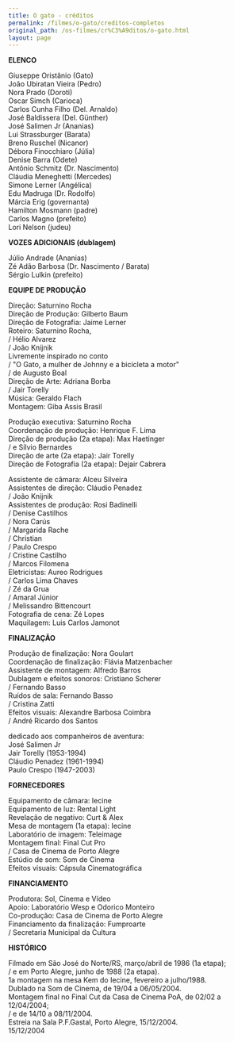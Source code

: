 ```yaml
---
title: O gato - créditos
permalink: /filmes/o-gato/creditos-completos
original_path: /os-filmes/cr%C3%A9ditos/o-gato.html
layout: page
---
```

**ELENCO**

Giuseppe Oristânio (Gato)\
João Ubiratan Vieira (Pedro)\
Nora Prado (Doroti)\
Oscar Simch (Carioca)\
Carlos Cunha Filho (Del. Arnaldo)\
José Baldissera (Del. Günther)\
José Salimen Jr (Ananias)\
Lui Strassburger (Barata)\
Breno Ruschel (Nicanor)\
Débora Finocchiaro (Júlia)\
Denise Barra (Odete)\
Antônio Schmitz (Dr. Nascimento)\
Cláudia Meneghetti (Mercedes)\
Simone Lerner (Angélica)\
Edu Madruga (Dr. Rodolfo)\
Márcia Erig (governanta)\
Hamilton Mosmann (padre)\
Carlos Magno (prefeito)\
Lori Nelson (judeu)

**VOZES ADICIONAIS (dublagem)**

Júlio Andrade (Ananias)\
Zé Adão Barbosa (Dr. Nascimento / Barata)\
Sérgio Lulkin (prefeito)

**EQUIPE DE PRODUÇÃO**

Direção: Saturnino Rocha\
Direção de Produção: Gilberto Baum\
Direção de Fotografia: Jaime Lerner\
Roteiro: Saturnino Rocha,\
/ Hélio Alvarez\
/ João Knijnik\
Livremente inspirado no conto\
/ "O Gato, a mulher de Johnny e a bicicleta a motor"\
/ de Augusto Boal\
Direção de Arte: Adriana Borba\
/ Jair Torelly\
Música: Geraldo Flach\
Montagem: Giba Assis Brasil

Produção executiva: Saturnino Rocha\
Coordenação de produção: Henrique F. Lima\
Direção de produção (2a etapa): Max Haetinger\
/ e Sílvio Bernardes\
Direção de arte (2a etapa): Jair Torelly\
Direção de Fotografia (2a etapa): Dejair Cabrera

Assistente de câmara: Alceu Silveira\
Assistentes de direção: Cláudio Penadez\
/ João Knijnik\
Assistentes de produção: Rosi Badinelli\
/ Denise Castilhos\
/ Nora Carús\
/ Margarida Rache\
/ Christian\
/ Paulo Crespo\
/ Cristine Castilho\
/ Marcos Filomena\
Eletricistas: Aureo Rodrigues\
/ Carlos Lima Chaves\
/ Zé da Grua\
/ Amaral Júnior\
/ Melissandro Bittencourt\
Fotografia de cena: Zé Lopes\
Maquilagem: Luis Carlos Jamonot

**FINALIZAÇÃO**

Produção de finalização: Nora Goulart\
Coordenação de finalização: Flávia Matzenbacher\
Assistente de montagem: Alfredo Barros\
Dublagem e efeitos sonoros: Cristiano Scherer\
/ Fernando Basso\
Ruídos de sala: Fernando Basso\
/ Cristina Zatti\
Efeitos visuais: Alexandre Barbosa Coimbra\
/ André Ricardo dos Santos

dedicado aos companheiros de aventura:\
José Salimen Jr\
Jair Torelly (1953-1994)\
Cláudio Penadez (1961-1994)\
Paulo Crespo (1947-2003)

**FORNECEDORES**

Equipamento de câmara: Iecine\
Equipamento de luz: Rental Light\
Revelação de negativo: Curt & Alex\
Mesa de montagem (1a etapa): Iecine\
Laboratório de imagem: Teleimage\
Montagem final: Final Cut Pro\
/ Casa de Cinema de Porto Alegre\
Estúdio de som: Som de Cinema\
Efeitos visuais: Cápsula Cinematográfica

**FINANCIAMENTO**

Produtora: Sol, Cinema e Vídeo\
Apoio: Laboratório Wesp e Odorico Monteiro\
Co-produção: Casa de Cinema de Porto Alegre\
Financiamento da finalização: Fumproarte\
/ Secretaria Municipal da Cultura

**HISTÓRICO**

Filmado em São José do Norte/RS, março/abril de 1986 (1a etapa);\
/ e em Porto Alegre, junho de 1988 (2a etapa).\
1a montagem na mesa Kem do Iecine, fevereiro a julho/1988.\
Dublado na Som de Cinema, de 19/04 a 06/05/2004.\
Montagem final no Final Cut da Casa de Cinema PoA, de 02/02 a 12/04/2004;\
/ e de 14/10 a 08/11/2004.\
Estreia na Sala P.F.Gastal, Porto Alegre, 15/12/2004.\
15/12/2004
